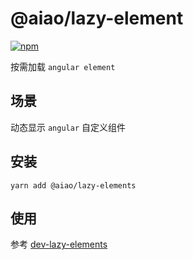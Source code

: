 # @aiao/lazy-element

[![npm][shields-lazy-element]][npm-lazy-element]

按需加载 `angular element`

## 场景

动态显示 `angular` 自定义组件

## 安装

```console
yarn add @aiao/lazy-elements
```

## 使用

参考 [dev-lazy-elements](../../apps/dev-lazy-elements)

[shields-lazy-element]: https://img.shields.io/npm/v/@aiao/lazy-element?style=flat-square
[npm-lazy-element]: https://www.npmjs.com/@aiao/lazy-element
